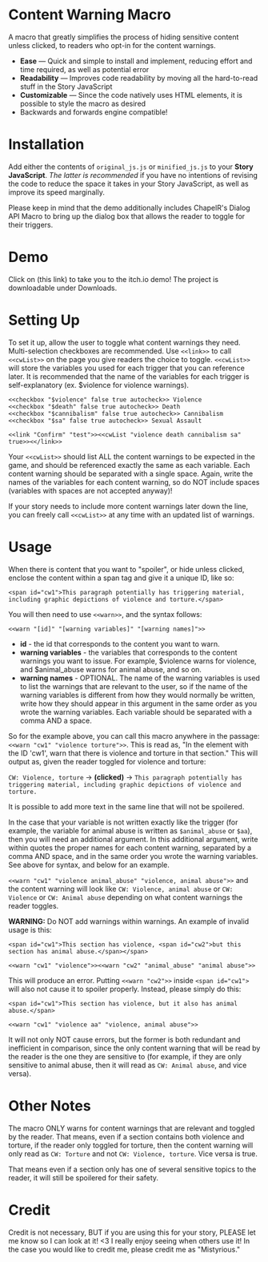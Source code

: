 # Content Warning Macro
A macro that greatly simplifies the process of hiding sensitive content unless clicked, to readers who opt-in for the content warnings.

* __Ease__ — Quick and simple to install and implement, reducing effort and time required, as well as potential error
* __Readability__ — Improves code readability by moving all the hard-to-read stuff in the Story JavaScript
* __Customizable__ — Since the code natively uses HTML elements, it is possible to style the macro as desired
* Backwards and forwards engine compatible!

# Installation
Add either the contents of ``original_js.js`` or ``minified_js.js`` to your __Story JavaScript__. _The latter is recommended_ if you have no intentions of revising the code to reduce the space it takes in your Story JavaScript, as well as improve its speed marginally.

Please keep in mind that the demo additionally includes ChapelR's Dialog API Macro to bring up the dialog box that allows the reader to toggle for their triggers.

# Demo
Click on (this link) to take you to the itch.io demo! The project is downloadable under Downloads.

# Setting Up
To set it up, allow the user to toggle what content warnings they need. Multi-selection checkboxes are recommended. Use ``<<link>>`` to call ``<<cwList>>`` on the page you give readers the choice to toggle. ``<<cwList>>`` will store the variables you used for each trigger that you can reference later. It is recommended that the name of the variables for each trigger is self-explanatory (ex. $violence for violence warnings).
```
<<checkbox "$violence" false true autocheck>> Violence
<<checkbox "$death" false true autocheck>> Death
<<checkbox "$cannibalism" false true autocheck>> Cannibalism
<<checkbox "$sa" false true autocheck>> Sexual Assault

<<link "Confirm" "test">><<cwList "violence death cannibalism sa" true>><</link>>
```

Your ``<<cwList>>`` should list ALL the content warnings to be expected in the game, and should be referenced exactly the same as each variable. Each content warning should be separated with a single space. Again, write the names of the variables for each content warning, so do NOT include spaces (variables with spaces are not accepted anyway)!

If your story needs to include more content warnings later down the line, you can freely call ``<<cwList>>`` at any time with an updated list of warnings.

# Usage
When there is content that you want to "spoiler", or hide unless clicked, enclose the content within a span tag and give it a unique ID, like so:

```
<span id="cw1">This paragraph potentially has triggering material, including graphic depictions of violence and torture.</span>
```

You will then need to use ``<<warn>>``, and the syntax follows:

```
<<warn "[id]" "[warning variables]" "[warning names]">>
```
* __id__ - the id that corresponds to the content you want to warn.
* __warning variables__ - the variables that corresponds to the content warnings you want to issue. For example, $violence warns for violence, and $animal_abuse warns for animal abuse, and so on.
* __warning names__ - OPTIONAL. The name of the warning variables is used to list the warnings that are relevant to the user, so if the name of the warning variables is different from how they would normally be written, write how they should appear in this argument in the same order as you wrote the warning variables. Each variable should be separated with a comma AND a space.

So for the example above, you can call this macro anywhere in the passage: ``<<warn "cw1" "violence torture">>``. This is read as, "In the element with the ID 'cw1', warn that there is violence and torture in that section." This will output as, given the reader toggled for violence and torture:

``CW: Violence, torture`` -> __(clicked)__ -> ``This paragraph potentially has triggering material, including graphic depictions of violence and torture.``

It is possible to add more text in the same line that will not be spoilered.

In the case that your variable is not written exactly like the trigger (for example, the variable for animal abuse is written as ``$animal_abuse`` or ``$aa``), then you will need an additional argument. In this additional argument, write within quotes the proper names for each content warning, separated by a comma AND space, and in the same order you wrote the warning variables. See above for syntax, and below for an example.

``<<warn "cw1" "violence animal_abuse" "violence, animal abuse">>`` and the content warning will look like ``CW: Violence, animal abuse`` or ``CW: Violence`` or ``CW: Animal abuse`` depending on what content warnings the reader toggles.

__WARNING:__ Do NOT add warnings within warnings. An example of invalid usage is this:

```
<span id="cw1">This section has violence, <span id="cw2">but this section has animal abuse.</span></span>

<<warn "cw1" "violence">><<warn "cw2" "animal_abuse" "animal abuse">>
```

This will produce an error. Putting ``<<warn "cw2">>`` inside ``<span id="cw1">`` will also not cause it to spoiler properly. Instead, please simply do this:

```
<span id="cw1">This section has violence, but it also has animal abuse.</span>

<<warn "cw1" "violence aa" "violence, animal abuse">>
```

It will not only NOT cause errors, but the former is both redundant and inefficient in comparison, since the only content warning that will be read by the reader is the one they are sensitive to (for example, if they are only sensitive to animal abuse, then it will read as ``CW: Animal abuse``, and vice versa).

# Other Notes
The macro ONLY warns for content warnings that are relevant and toggled by the reader. That means, even if a section contains both violence and torture, if the reader only toggled for torture, then the content warning will only read as ``CW: Torture`` and not ``CW: Violence, torture``. Vice versa is true.

That means even if a section only has one of several sensitive topics to the reader, it will still be spoilered for their safety.

# Credit
Credit is not necessary, BUT if you are using this for your story, PLEASE let me know so I can look at it! <3 I really enjoy seeing when others use it! In the case you would like to credit me, please credit me as "Mistyrious."

